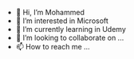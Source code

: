- 👋 Hi, I’m Mohammed
- 👀 I’m interested in Microsoft
- 🌱 I’m currently learning in Udemy
- 💞️ I’m looking to collaborate on ...
- 📫 How to reach me ...

<!---
hackerSultan123/hackerSultan123 is a ✨ special ✨ repository because its `README.md` (this file) appears on your GitHub profile.
You can click the Preview link to take a look at your changes.
--->
